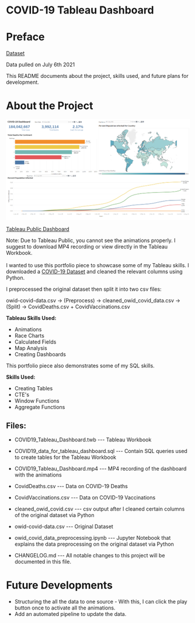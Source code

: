 # **COVID-19 Tableau Dashboard**    

# Preface

[Dataset](https://ourworldindata.org/covid-deaths) 

Data pulled on July 6th 2021

This README documents about the project, skills used, and future plans for development.

# About the Project

![Dashboard](./images/Tableau_Dashboard.PNG)

[Tableau Public Dashboard](https://public.tableau.com/views/COVID-19Dashboard_16269278155240/COVIDDashboard?:language=en-US&publish=yes&:display_count=n&:origin=viz_share_link)

Note: Due to Tableau Public, you cannot see the animations properly. I suggest to download MP4 recording or view directly in the Tableau Workbook. 
<br><br/>
I wanted to use this portfolio piece to showcase some of my Tableau skills. I downloaded a [COVID-19 Dataset](https://ourworldindata.org/covid-deaths) and cleaned the relevant columns using Python. 

I preprocessed the original dataset then split it into two csv files:

owid-covid-data.csv -> (Preprocess) -> cleaned_owid_covid_data.csv -> (Split)
-> CovidDeaths.csv + CovidVaccinations.csv 

**Tableau Skills Used:** 
* Animations
* Race Charts
* Calculated Fields
* Map Analysis
* Creating Dashboards

This portfolio piece also demonstrates some of my SQL skills.

**Skills Used:** 
* Creating Tables
* CTE's
* Window Functions 
* Aggregate Functions


## Files:

* COVID19_Tableau_Dashboard.twb --- Tableau Workbook 

* COVID19_data_for_tableau_dashboard.sql --- Contain SQL queries used to create tables for the Tableau Workbook 

* COVID19_Tableau_Dashboard.mp4 --- MP4 recording of the dashboard with the animations 

* CovidDeaths.csv --- Data on COVID-19 Deaths

* CovidVaccinations.csv --- Data on COVID-19 Vaccinations                           

* cleaned_owid_covid.csv --- csv output after I cleaned certain columns of the original dataset via Python

* owid-covid-data.csv --- Original Dataset 

* owid_covid_data_preprocessing.ipynb --- Jupyter Notebook 
that explains the data preprocessing on the original dataset via Python

* CHANGELOG&#46;md --- All notable changes to this project will be documented in this file. 

# Future Developments 
* Structuring the all the data to one source - With this, I can click the play button once to activate all the animations. 
* Add an automated pipeline to update the data. 
